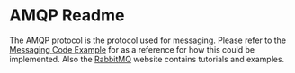 # AMQP Readme
The AMQP protocol is the protocol used for messaging. Please refer to the [Messaging Code Example](https://github.com/brhvucn/SystemIntegrationESBDemo) for as a reference for how this could be implemented. Also the [RabbitMQ](https://www.rabbitmq.com/) website contains tutorials and examples.
